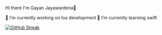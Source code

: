  Hi there I'm Gayan Jayawardena👋

 🔭 I’m currently working on Ios development
 🌱 I’m currently learning swift 

[![GitHub Streak](https://streak-stats.demolab.com/?user=Gayan21)](https://git.io/streak-stats)
